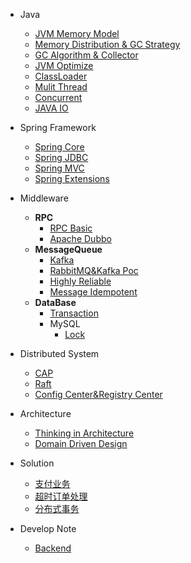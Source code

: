 * Java
    * [JVM Memory Model](java/jvm_memory_model.md)
    * [Memory Distribution & GC Strategy](java/jvm_distribution_strategy.md)
    * [GC Algorithm & Collector](java/jvm_gc.md)
    * [JVM Optimize](java/jvm_optimize.md)
    * [ClassLoader](java/classloader.md)
    * [Mulit Thread](java/mulit_thread.md)
    * [Concurrent](java/concurrent.md)
    * [JAVA IO](java/java_io.md)

* Spring Framework
    * [Spring Core](springframework/spring_core.md)
    * [Spring JDBC](springframework/spring_jdbc.md)
    * [Spring MVC](springframework/spring_mvc.md)
    * [Spring Extensions](springframework/spring_extensions.md)

* Middleware
    * **RPC**
        * [RPC Basic](middleware/rpc/rpc_basic.md)
        * [Apache Dubbo](middleware/rpc/apache_dubbo.md)
    * **MessageQueue**
        * [Kafka](middleware/message_queue/kafka.md)
        * [RabbitMQ&Kafka Poc](middleware/message_queue/rabbitmq_kafka_poc.md)
        * [Highly Reliable](middleware/message_queue/highly_reliable_mq.md)
        * [Message Idempotent](middleware/message_queue/message_idempotent.md)
    * **DataBase**
        * [Transaction](middleware/database/transaction.md)
        * MySQL
            * [Lock](middleware/database/mysql/lock.md)

* Distributed System
    * [CAP](distributed_system/cap.md)
    * [Raft](distributed_system/raft.md)
    * [Config Center&Registry Center](distributed_system/config%26registry_center.md)

* Architecture
    * [Thinking in Architecture](architecture/thinking_in_architecture.md)
    * [Domain Driven Design](architecture/ddd/arch_ddd.md)

* Solution
    * [支付业务](./solution/payment/payment_architecture.md)
    * [超时订单处理](./solution/order_timeout/order_timeout.md)
    * [分布式事务](./solution/distribution_transaction/distribution_transaction.md)

* Develop Note
    * [Backend](./develop_note/backend.md)